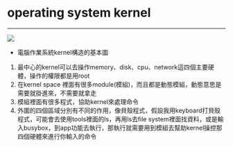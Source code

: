 # operating system kernel

---

![](https://i.imgur.com/tHtBJQs.jpg)

* 電腦作業系統kernel構造的基本圖
1. 最中心的kernel可以去操作memory、disk、cpu、network這四個主要硬體，操作的權限都是用root
2. 在kernel space 裡面有很多module(模組)，而且都是動態模組，動態意思是需要就掛進來，不需要就拿走
3. 模組裡面有很多程式，協助kernel來處理命令
4. 外圍的四個區域分別有不同的作用，像貝殼程式，假設我用keyboard打貝殼程式，可能會去使用tools裡面的ls，再用ls去file system裡面找資料，或是輸入busybox，到app功能去執行，那執行就需要用到模組去幫助kernel操控那四個硬體來進行你輸入的命令